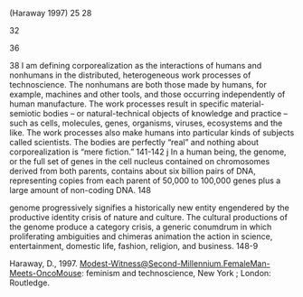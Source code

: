 ﻿(Haraway 1997)
25
28

32

36

38
I am defining corporealization as the interactions of humans and nonhumans in the distributed, heterogeneous work processes of technoscience. The nonhumans are both those made by humans, for example, machines and other tools, and those occurring independently of human manufacture. The work processes result in specific material-semiotic bodies – or natural-technical objects of knowledge and practice – such as cells, molecules, genes, organisms, viruses, ecosystems and the like. The work processes also make humans into particular kinds of subjects called scientists. The bodies are perfectly “real” and nothing about corporealization is “mere fiction.” 141-142
j
In a human being, the genome, or the full set of genes in the cell nucleus contained on chromosomes derived from both parents, contains about six billion pairs of DNA, representing copies from each parent of 50,000 to 100,000 genes plus a large amount of non-coding DNA. 148

genome  progressively signifies a historically new entity engendered by the productive identity crisis of nature and culture. The cultural productions of the genome produce a category crisis, a generic conumdrum in which proliferating ambiguities and chimeras animation the action in science, entertainment, domestic life, fashion, religion, and business. 148-9

Haraway, D., 1997. Modest-Witness@Second-Millennium.FemaleMan-Meets-OncoMouse: feminism and technoscience, New York ; London: Routledge.
